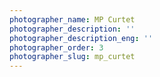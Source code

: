 ```yaml
---
photographer_name: MP Curtet
photographer_description: ''
photographer_description_eng: ''
photographer_order: 3
photographer_slug: mp_curtet
---
```


